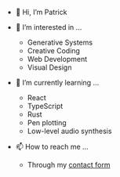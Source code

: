 - 👋 Hi, I’m Patrick
- 👀 I’m interested in ...
  + Generative Systems
  + Creative Coding
  + Web Development
  + Visual Design
  
- 🌱 I’m currently learning ...
  + React
  + TypeScript
  + Rust
  + Pen plotting
  + Low-level audio synthesis

- 📫 How to reach me ...
  + Through my [contact form](https://patricksteppan.com/contact/)
